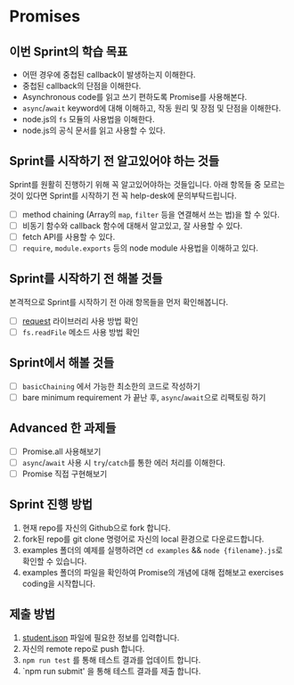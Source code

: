 # Promises

## 이번 Sprint의 학습 목표

- 어떤 경우에 중첩된 callback이 발생하는지 이해한다.
- 중첩된 callback의 단점을 이해한다.
- Asynchronous code를 읽고 쓰기 편하도록 Promise를 사용해본다.
- `async`/`await` keyword에 대해 이해하고, 작동 원리 및 장점 및 단점을 이해한다.
- node.js의 `fs` 모듈의 사용법을 이해한다.
- node.js의 공식 문서를 읽고 사용할 수 있다.

## Sprint를 시작하기 전 알고있어야 하는 것들

Sprint를 원활히 진행하기 위해 꼭 알고있어야하는 것들입니다.
아래 항목들 중 모르는 것이 있다면 Sprint를 시작하기 전 꼭 help-desk에 문의부탁드립니다.

- [ ] method chaining (Array의 `map`, `filter` 등을 연결해서 쓰는 법)을 할 수 있다.
- [ ] 비동기 함수와 callback 함수에 대해서 알고있고, 잘 사용할 수 있다.
- [ ] fetch API를 사용할 수 있다.
- [ ] `require`, `module.exports` 등의 node module 사용법을 이해하고 있다.

## Sprint를 시작하기 전 해볼 것들

본격적으로 Sprint를 시작하기 전 아래 항목들을 먼저 확인해봅니다.

- [ ] [request](https://github.com/request/request) 라이브러리 사용 방법 확인
- [ ] `fs.readFile` 메소드 사용 방법 확인

## Sprint에서 해볼 것들

- [ ] `basicChaining` 에서 가능한 최소한의 코드로 작성하기
- [ ] bare minimum requirement 가 끝난 후, `async`/`await`으로 리팩토링 하기

## Advanced 한 과제들

- [ ] Promise.all 사용해보기
- [ ] `async`/`await` 사용 시 `try`/`catch`를 통한 에러 처리를 이해한다.
- [ ] Promise 직접 구현해보기

## Sprint 진행 방법

1. 현재 repo를 자신의 Github으로 fork 합니다.
2. fork된 repo를 git clone 명령어로 자신의 local 환경으로 다운로드합니다.
3. examples 폴더의 예제를 실행하려면 `cd examples` && `node {filename}.js`로 확인할 수 있습니다.
4. examples 폴더의 파일을 확인하여 Promise의 개념에 대해 접해보고 exercises coding을 시작합니다.

## 제출 방법

1. [student.json](student.json) 파일에 필요한 정보를 입력합니다.
2. 자신의 remote repo로 push 합니다.
3. `npm run test` 를 통해 테스트 결과를 업데이트 합니다.
4. `npm run submit' 을 통해 테스트 결과를 제출 합니다.
